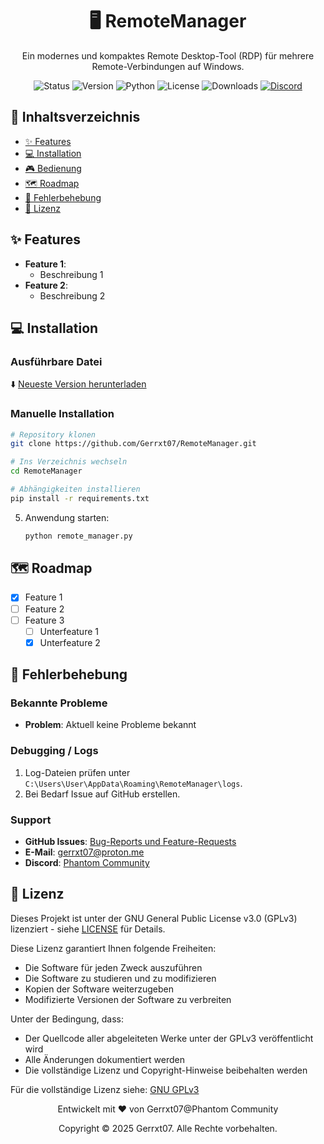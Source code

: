 <div align="center">
  <h1>🖥️ RemoteManager</h1>
  <p>Ein modernes und kompaktes Remote Desktop-Tool (RDP) für mehrere Remote-Verbindungen auf Windows.</p>

  ![Status](https://img.shields.io/badge/Status-Alpha-red)
  ![Version](https://img.shields.io/github/v/release/Gerrxt07/RemoteManager?include_prereleases)
  ![Python](https://img.shields.io/badge/python-3.11+-green.svg)
  ![License](https://img.shields.io/badge/License-GPLv3-blue.svg)
  ![Downloads](https://img.shields.io/github/downloads/Gerrxt07/RemoteManager/total)
  [![Discord](https://img.shields.io/discord/1173255456353951864?label=Discord&logo=discord)](https://discord.gg/T4p98xbHVz)
</div>

## 📑 Inhaltsverzeichnis
- [✨ Features](#-features)
- [💻 Installation](#-installation)
- [🎮 Bedienung](#-bedienung)
- [🗺️ Roadmap](#️-roadmap)
- [🔧 Fehlerbehebung](#-fehlerbehebung)
- [📄 Lizenz](#-lizenz)

## ✨ Features
- **Feature 1**:
  - Beschreibung 1
- **Feature 2**:
  - Beschreibung 2

## 💻 Installation

### Ausführbare Datei
⬇️ [Neueste Version herunterladen](https://github.com/Gerrxt07/RemoteManager/releases/latest)

### Manuelle Installation
   ```bash
# Repository klonen
   git clone https://github.com/Gerrxt07/RemoteManager.git

# Ins Verzeichnis wechseln
   cd RemoteManager

# Abhängigkeiten installieren
   pip install -r requirements.txt
   ```
5. Anwendung starten:
   ```bash
   python remote_manager.py
   ```

## 🗺️ Roadmap

- [x] Feature 1
- [ ] Feature 2
- [ ] Feature 3
  - [ ] Unterfeature 1
  - [x] Unterfeature 2

## 🔧 Fehlerbehebung

### Bekannte Probleme
- **Problem**: Aktuell keine Probleme bekannt

### Debugging / Logs
1. Log-Dateien prüfen unter `C:\Users\User\AppData\Roaming\RemoteManager\logs`.
2. Bei Bedarf Issue auf GitHub erstellen.

### Support
- **GitHub Issues**: [Bug-Reports und Feature-Requests](https://github.com/Gerrxt07/RemoteManager/issues)
- **E-Mail**: gerrxt07@proton.me
- **Discord**: [Phantom Community](https://discord.gg/T4p98xbHVz)

## 📄 Lizenz

Dieses Projekt ist unter der GNU General Public License v3.0 (GPLv3) lizenziert - siehe [LICENSE](LICENSE) für Details.

Diese Lizenz garantiert Ihnen folgende Freiheiten:
- Die Software für jeden Zweck auszuführen
- Die Software zu studieren und zu modifizieren
- Kopien der Software weiterzugeben
- Modifizierte Versionen der Software zu verbreiten

Unter der Bedingung, dass:
- Der Quellcode aller abgeleiteten Werke unter der GPLv3 veröffentlicht wird
- Alle Änderungen dokumentiert werden
- Die vollständige Lizenz und Copyright-Hinweise beibehalten werden

Für die vollständige Lizenz siehe: [GNU GPLv3](https://www.gnu.org/licenses/gpl-3.0.en.html)

<div align="center">
  <p>Entwickelt mit ❤️ von Gerrxt07@Phantom Community</p>
  <p>Copyright © 2025 Gerrxt07. Alle Rechte vorbehalten.</p>
</div>